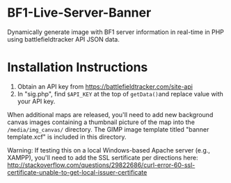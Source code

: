 # BF1-Live-Server-Banner
Dynamically generate image with BF1 server information in real-time in PHP using battlefieldtracker API JSON data.


# Installation Instructions
1) Obtain an API key from https://battlefieldtracker.com/site-api
2) In "sig.php", find `$API_KEY` at the top of `getData()`and replace value with your API key.


When additional maps are released, you'll need to add new background canvas images containing a thumbnail picture of the map into the `/media/img_canvas/` directory. The GIMP image template titled "banner template.xcf" is included in this directory.

Warning: If testing this on a local Windows-based Apache server (e.g., XAMPP), you'll need to add the SSL sertificate per directions here: http://stackoverflow.com/questions/29822686/curl-error-60-ssl-certificate-unable-to-get-local-issuer-certificate
